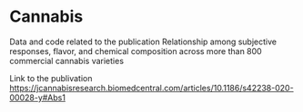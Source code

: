 # Cannabis
Data and code related to the publication Relationship among subjective responses, flavor, and chemical composition across more than 800 commercial cannabis varieties

Link to the publivation https://jcannabisresearch.biomedcentral.com/articles/10.1186/s42238-020-00028-y#Abs1
